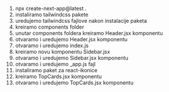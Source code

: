 1. npx create-next-app@latest .
2. instaliramo tailwindcss pakete
3. uredujemo tailwindcss fajlove nakon instalacije paketa
4. kreiramo components folder
5. unutar components foldera kreiramo Header.jsx komponentu
6. otvaramo i uredujemo Header.jsx komponentu
7. otvaramo i uredujemo index.js 
8. kreiramo novu komponentu Sidebar.jsx
9. otvaramo i uredujemo Sidebar.jsx komponentu
10. otvaramo i uredujemo _app.js fajl
11. instaliramo paket za react-ikonice
12. kreiramo TopCards.jsx komponentu
13. otvaramo i uredujemo TopCards.jsx komponentu
